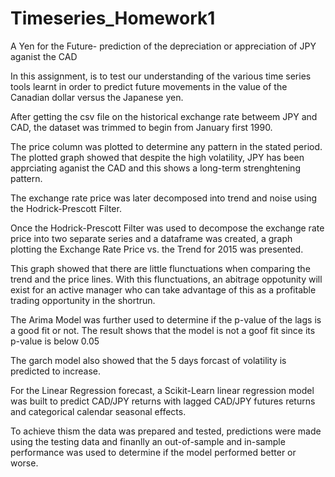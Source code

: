 # Timeseries_Homework1
A Yen for the Future- prediction of the depreciation or appreciation of JPY aganist the CAD

In this assignment, is to test our understanding of the various time series tools learnt in order to predict future movements in the value of the Canadian dollar versus the Japanese yen.

After getting the csv file on the historical exchange rate betweem JPY and CAD, the dataset was trimmed to begin from January first 1990.

The price column was plotted to determine any pattern in the stated period. The plotted graph showed that despite the high volatility, JPY has been apprciating aganist the CAD and this shows a long-term strenghtening pattern.

The exchange rate price was later decomposed into trend and noise using the Hodrick-Prescott Filter.

Once the Hodrick-Prescott Filter was used to decompose the exchange rate price into two separate series and a dataframe was created, a graph plotting the Exchange Rate Price vs. the Trend for 2015 was presented.

This graph showed that there are little flunctuations when comparing the trend and the price lines. With this flunctuations, an abitrage oppotunity will exist for an active manager who can take advantage of this as a profitable trading opportunity in the shortrun.

The Arima Model was further used to determine if the p-value of the lags is a good fit or not. The result shows that the model is not a goof fit since its p-value is below 0.05

The garch model also showed that the 5 days forcast of volatility is predicted to increase.

For the Linear Regression forecast, a Scikit-Learn linear regression model was built to predict CAD/JPY returns with lagged CAD/JPY futures returns and categorical calendar seasonal effects.

To achieve thism the data was prepared and tested, predictions were made using the testing data and finanlly an out-of-sample and in-sample performance was used to determine if the model performed better or worse.
